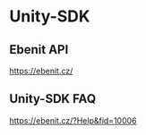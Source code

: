 # Unity-SDK

## Ebenit API
<https://ebenit.cz/>

## Unity-SDK FAQ
<https://ebenit.cz/?Help&fid=10006>